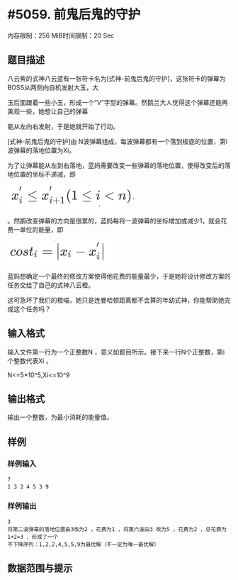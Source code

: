# #5059. 前鬼后鬼的守护

内存限制：256 MiB时间限制：20 Sec

## 题目描述

八云紫的式神八云蓝有一张符卡名为[式神-前鬼后鬼的守护]，这张符卡的弹幕为BOSS从两侧向自机发射大玉，大

玉后面跟着一些小玉，形成一个&ldquo;V&rdquo;字型的弹幕。然鹅兰大人觉得这个弹幕还能再美观一些，她想让自己的弹幕

能从左向右发射，于是她就开始了行动。

[式神-前鬼后鬼的守护]由 N波弹幕组成，每波弹幕都有一个落到板底的位置，第i波弹幕的落地位置为Xi。

为了让弹幕能从左到右落地，蓝妈需要改变一些弹幕的落地位置，使得改变后的落地位置的坐标不递减，即

![](upload/201710/11.png)

。然鹅改变弹幕的方向是很累的，蓝妈每将一波弹幕的坐标增加或减少1，就会花费一单位的能量，即

![](upload/201710/22.png)

蓝妈想确定一个最终的修改方案使得他花费的能量最少，于是她将设计修改方案的任务交给了自己的式神八云橙。

这可急坏了我们的橙喵，她只是连曼哈顿距离都不会算的年幼式神，你能帮助她完成这个任务吗？

## 输入格式

输入文件第一行为一个正整数N ，意义如题目所示。接下来一行N个正整数，第i个整数代表Xi 。

N<=5*10^5,Xi<=10^9

## 输出格式

输出一个整数，为最小消耗的能量值。

## 样例

### 样例输入

    
    7
    1 3 2 4 5 3 9
    

### 样例输出

    
    3
    将第二波弹幕的落地位置由3改为2 ，花费为1 ，将第六波由3 改为5 ，花费为2 ，总花费为1+2=3 ，形成了一个
    不下降序列：1,2,2,4,5,5,9为最优解（不一定为唯一最优解）
    
    

## 数据范围与提示
